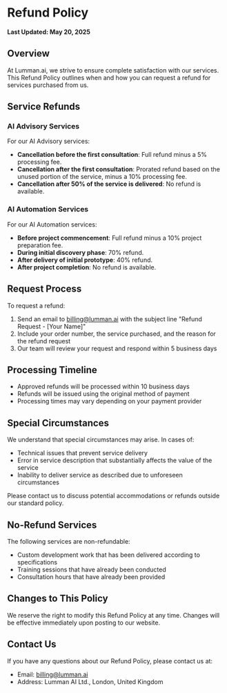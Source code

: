 # Refund Policy

**Last Updated: May 20, 2025**

## Overview

At Lumman.ai, we strive to ensure complete satisfaction with our services. This Refund Policy outlines when and how you can request a refund for services purchased from us.

## Service Refunds

### AI Advisory Services

For our AI Advisory services:

- **Cancellation before the first consultation**: Full refund minus a 5% processing fee.
- **Cancellation after the first consultation**: Prorated refund based on the unused portion of the service, minus a 10% processing fee.
- **Cancellation after 50% of the service is delivered**: No refund is available.

### AI Automation Services

For our AI Automation services:

- **Before project commencement**: Full refund minus a 10% project preparation fee.
- **During initial discovery phase**: 70% refund.
- **After delivery of initial prototype**: 40% refund.
- **After project completion**: No refund is available.

## Request Process

To request a refund:

1. Send an email to billing@lumman.ai with the subject line "Refund Request - [Your Name]"
2. Include your order number, the service purchased, and the reason for the refund request
3. Our team will review your request and respond within 5 business days

## Processing Timeline

- Approved refunds will be processed within 10 business days
- Refunds will be issued using the original method of payment
- Processing times may vary depending on your payment provider

## Special Circumstances

We understand that special circumstances may arise. In cases of:

- Technical issues that prevent service delivery
- Error in service description that substantially affects the value of the service
- Inability to deliver service as described due to unforeseen circumstances

Please contact us to discuss potential accommodations or refunds outside our standard policy.

## No-Refund Services

The following services are non-refundable:

- Custom development work that has been delivered according to specifications
- Training sessions that have already been conducted
- Consultation hours that have already been provided

## Changes to This Policy

We reserve the right to modify this Refund Policy at any time. Changes will be effective immediately upon posting to our website.

## Contact Us

If you have any questions about our Refund Policy, please contact us at:
- Email: billing@lumman.ai
- Address: Lumman AI Ltd., London, United Kingdom
